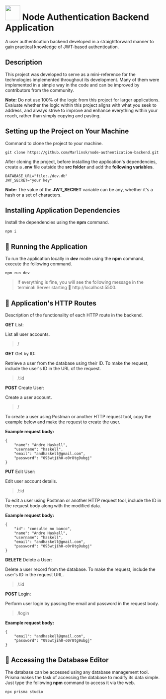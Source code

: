 # <img src="https://github.com/Marlinsk/node-authentication-backend/blob/main/.github/key.png" width="48px" height="48px"> Node Authentication Backend Application
A user authentication backend developed in a straightforward manner to gain practical knowledge of JWT-based authentication.

## Description
This project was developed to serve as a mini-reference for the technologies implemented throughout its development. Many of them were implemented in a simple way in the code and can be improved by contributors from the community.

**Note:** Do not use 100% of the logic from this project for larger applications. Evaluate whether the logic within this project aligns with what you seek to address, and always strive to improve and enhance everything within your reach, rather than simply copying and pasting.

## Setting up the Project on Your Machine
Command to clone the project to your machine.
```
git clone https://github.com/Marlinsk/node-authentication-backend.git
```

After cloning the project, before installing the application's dependencies, create a **.env** file outside the **src folder** and add the **following variables**.
```
DATABASE_URL="file:./dev.db"
JWT_SECRET="your key"
```
**Note:** The value of the **JWT_SECRET** variable can be any, whether it's a hash or a set of characters.

## Installing Application Dependencies
Install the dependencies using the **npm** command.
```
npm i
```

## 🚀 Running the Application
To run the application locally in **dev** mode using the **npm** command, execute the following command.
```
npm run dev
```

> If everything is fine, you will see the following message in the terminal: Server starting 🚀 http://localhost:5500.

## 🚏 Application's HTTP Routes
Description of the functionality of each HTTP route in the backend.

**GET** List: 

List all user accounts.

> / 

**GET** Get by ID:

Retrieve a user from the database using their ID. To make the request, include the user's ID in the URL of the request.

> /:id

**POST** Create User:

Create a user account.

> /

To create a user using Postman or another HTTP request tool, copy the example below and make the request to create the user.

**Example request body:**
```
{
    "name": "Andre Haskell",
    "username": "haskell",
    "email": "andhaskell@gmail.com",
    "password": "095wtjih0-o0r8tg9ubgj"
}
```

**PUT** Edit User:

Edit user account details.

> /:id

To edit a user using Postman or another HTTP request tool, include the ID in the request body along with the modified data.

**Example request body:**
```
{
    "id": "consulte no banco",
    "name": "Andre Haskell",
    "username": "haskell",
    "email": "andhaskell@gmail.com",
    "password": "095wtjih0-o0r8tg9ubgj"
}
```

**DELETE** Delete a User:

Delete a user record from the database. To make the request, include the user's ID in the request URL.

> /:id

**POST** Login:

Perform user login by passing the email and password in the request body.

> /login

**Example request body:**
```
{
    "email": "andhaskell@gmail.com",
    "password": "095wtjih0-o0r8tg9ubgj"
}
```

## 🏦 Accessing the Database Editor
The database can be accessed using any database management tool. Prisma makes the task of accessing the database to modify its data simple. Just type the following **npm** command to access it via the web.
```
npx prisma studio
```
